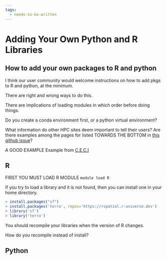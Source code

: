 ```yaml
---
tags:
  - needs-to-be-written
---
```

# Adding Your Own Python and R Libraries

## How to add your own packages to R and python
I think our user community would welcome instructions on how to add pkgs to R and python, at the minimum.

There are right and wrong ways to do this.

There are implications of loading modules in which order before doing things.

Do you create a conda environment first, or a python virtual environment?

What information do other HPC sites deem important to tell their users? Are there examples among the pages for listed TOWARDS THE BOTTOM in [this github issue](https://github.com/jhpce-jhu/jhpce/issues/764)?

A GOOD EXAMPLE
Example from [C.E.C.I](https://support.ceci-hpc.be/doc/_contents/UsingSoftwareAndLibraries/InstallingSoftwareByYourself/index.html)

## R
FIRST YOU MUST LOAD R MODULE
`module load R`

If you try to load a library and it is not found, then you can install one in your home directory.

```R linenums="0"
> install.packages("sf")
> install.packages('terra', repos='https://rspatial.r-universe.dev')
> library('sf')
> library('terra')
```

You should recompile your libraries when the version of R changes.

How do you recompile instead of install?


## Python
